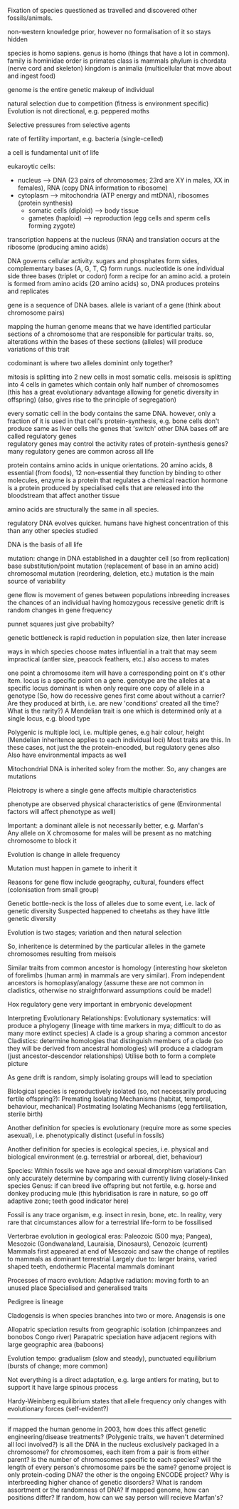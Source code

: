 <!-- SPDX-License-Identifier: zlib-acknowledgement -->
Fixation of species questioned as travelled and discovered other fossils/animals.

non-western knowledge prior, however no formalisation of it so stays hidden

species is homo sapiens. 
genus is homo (things that have a lot in common). 
family is hominidae
order is primates
class is mammals
phylum is chordata (nerve cord and skeleton)
kingdom is animalia (multicellular that move about and ingest food)

genome is the entire genetic makeup of individual

natural selection due to competition (fitness is environment specific)
Evolution is not directional, e.g. peppered moths

Selective pressures from selective agents

rate of fertility important, e.g. bacteria (single-celled)

a cell is fundamental unit of life

eukaroytic cells:
  * nucleus --> DNA (23 pairs of chromosomes; 23rd are XY in males, XX in females), RNA (copy DNA information to ribosome)
  * cytoplasm --> mitochondria (ATP energy and mtDNA), ribosomes (protein synthesis)
    * somatic cells (diploid) --> body tissue
    * gametes (haploid) --> reproduction (egg cells and sperm cells forming zygote)

transcription happens at the nucleus (RNA) and translation occurs at the ribosome (producing amino acids)

DNA governs cellular activity.
sugars and phosphates form sides, complementary bases (A, G, T, C) form rungs. 
nucleotide is one individual side
three bases (triplet or codon) form a recipe for an amino acid.
a protein is formed from amino acids (20 amino acids)
so, DNA produces proteins and replicates

gene is a sequence of DNA bases. 
allele is variant of a gene (think about chromosome pairs)

mapping the human genome means that we have identified particular sections of a chromosome that are responsible for particular traits.
so, alterations within the bases of these sections (alleles) will produce variations of this trait

codominant is where two alleles dominint only together?

mitosis is splitting into 2 new cells in most somatic cells.
meisosis is splitting into 4 cells in gametes which contain only half number of chromosomes
(this has a great evolutionary advantage allowing for genetic diversity in offspring)
(also, gives rise to the principle of segregation)

every somatic cell in the body contains the same DNA.
however, only a fraction of it is used in that cell's protein-synthesis, e.g. bone cells don't produce same as liver cells
the genes that 'switch' other DNA bases off are called regulatory genes   
regulatory genes may control the activity rates of protein-synthesis genes? many regulatory genes are common across all life

protein contains amino acids in unique orientations. 20 amino acids, 8 essential (from foods), 12 non-essential 
they function by binding to other molecules, 
enzyme is a protein that regulates a chemical reaction
hormone is a protein produced by specialised cells that are released into the bloodstream that affect another tissue

amino acids are structurally the same in all species.

regulatory DNA evolves quicker. humans have highest concentration of this than any other species studied

DNA is the basis of all life

mutation: change in DNA established in a daughter cell (so from replication)
base substitution/point mutation (replacement of base in an amino acid)
chromosomal mutation (reordering, deletion, etc.)
mutation is the main source of variability

gene flow is movement of genes between populations
inbreeding increases the chances of an individual having homozygous recessive
genetic drift is random changes in gene frequency

punnet squares just give probabilty?

genetic bottleneck is rapid reduction in population size, then later increase

ways in which species choose mates influential in a trait that may seem impractical (antler size, peacock feathers, etc.)
also access to mates

one point a chromosome item will have a corresponding point on it's other item.
locus is a specific point on a gene.
genotype are the alleles at a specific locus
dominant is when only require one copy of allele in a genotype 
(So, how do recessive genes first come about without a carrier? Are they produced at birth, i.e. are new 'conditions' created all the time? What is the rarity?) 
A Mendelian trait is one which is determined only at a single locus, e.g. blood type

Polygenic is multiple loci, i.e. multiple genes, e.g hair colour, height
(Mendelian inheritence applies to each individual loci)
Most traits are this. 
In these cases, not just the the protein-encoded, but regulatory genes also
Also have environmental impacts as well

Mitochondrial DNA is inherited soley from the mother. So, any changes are mutations

Pleiotropy is where a single gene affects multiple characteristics 

phenotype are observed physical characteristics of gene 
(Environmental factors will affect phenotype as well)

Important: a dominant allele is not necessarily better, e.g. Marfan's  
Any allele on X chromosome for males will be present as no matching chromosome to block it

Evolution is change in allele frequency

Mutation must happen in gamete to inherit it

Reasons for gene flow include geography, cultural, founders effect (colonisation from small group)

Genetic bottle-neck is the loss of alleles due to some event, i.e. lack of genetic diversity 
Suspected happened to cheetahs as they have little genetic diversity

Evolution is two stages; variation and then natural selection

So, inheritence is determined by the particular alleles in the gamete chromosomes resulting from meisois

Similar traits from common ancestor is homology (interesting how skeleton of forelimbs (human arm) in mammals are very similar). 
From independent ancestors is homoplasy/analogy (assume these are not common in cladistics, otherwise no straightforward assumptions could be made!)

Hox regulatory gene very important in embryonic development

Interpreting Evolutionary Relationships:
Evolutionary systematics: will produce a phylogeny (lineage with time markers in mya; difficult to do as many more extinct species) 
A clade is a group sharing a common ancestor
Cladistics: determine homologies that distinguish members of a clade (so they will be derived from ancestral homologies)
will produce a cladogram (just ancestor-descendor relationships)
Utilise both to form a complete picture

As gene drift is random, simply isolating groups will lead to speciation

Biological species is reproductively isolated (so, not necessarily producing fertile offspring?):
Premating Isolating Mechanisms (habitat, temporal, behaviour, mechanical)
Postmating Isolating Mechanisms (egg fertilisation, sterile birth)

Another definition for species is evolutionary (require more as some species asexual), 
i.e. phenotypically distinct (useful in fossils)

Another definition for species is ecological species, 
i.e. physical and biological environment (e.g. terrestrial or arboreal, diet, behaviour)

Species:
Within fossils we have age and sexual dimorphism variations
Can only accurately determine by comparing with currently living closely-linked species
Genus: if can breed live offspring but not fertile, e.g. horse and donkey producing mule (this hybridisation is rare in nature, so go off adaptive zone; teeth good indicator here)

Fossil is any trace organism, e.g. insect in resin, bone, etc. 
In reality, very rare that circumstances allow for a terrestrial life-form to be fossilised

Verterbrae evolution in geological eras: Paleozoic (500 mya; Pangea), Mesozoic (Gondwanaland, Lauraisia, Dinosaurs), Cenozoic (current)
Mammals first appeared at end of Mesozoic and saw the change of reptiles to mammals as dominant terrestrial
Largely due to: larger brains, varied shaped teeth, endothermic
Placental mammals dominant

Processes of macro evolution:
Adaptive radiation: moving forth to an unused place 
Specialised and generalised traits

Pedigree is lineage

Cladogensis is when species branches into two or more.
Anagensis is one

Allopatric speciation results from geographic isolation (chimpanzees and bonobos Congo river)
Parapatric speciation have adjacent regions with large geographic area (baboons)

Evolution tempo: gradualism (slow and steady), punctuated equilibrium (bursts of change; more common)

Not everything is a direct adaptation, e.g. large antlers for mating, but to support it have large spinous process  

Hardy-Weinberg equilibrium states that allele frequency only changes with evolutionary forces (self-evident?)

------------------------------------------------------------------------
if mapped the human genome in 2003, how does this affect genetic engineering/disease treatments? 
(Polygenic traits, we haven't determined all loci involved?)
is all the DNA in the nucleus exclusively packaged in a chromosome?
for chromosomes, each item from a pair is from either parent?
is the number of chromosomes specific to each species?
will the length of every person's chromosome pairs be the same?
genome project is only protein-coding DNA? the other is the ongoing ENCODE project?
Why is interbreeding higher chance of genetic disorders?
What is random assortment or the randomness of DNA? If mapped genome, how can positions differ? If random, how can we say person will recieve Marfan's?
